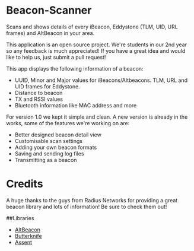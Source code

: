 # Beacon-Scanner

Scans and shows details of every iBeacon, Eddystone (TLM, UID, URL frames) and AltBeacon in your area.

This application is an open source project. We're students in our 2nd year so any feedback is much appreciated! If you have a great idea and would like to help us, just submit a pull request!

This app displays the following information of a beacon:
* UUID, Minor and Major values for iBeacons/Altbeacons. TLM, URL and UID frames for Eddystone.
* Distance to beacon
* TX and RSSI values
* Bluetooth information like MAC address and more

For version 1.0 we kept it simple and clean. A new version is already in the works, some of the features we're working on are:
* Better designed beacon detail view
* Customisable scan settings
* Adding your own beacon formats
* Saving and sending log files
* Transmitting as a beacon


# Credits

A huge thanks to the guys from Radius Networks for providing a great beacon library and lots of information! Be sure to check them out!

##Libraries

* [AltBeacon](https://altbeacon.github.io/android-beacon-library/index.html)
* [Butterknife](http://jakewharton.github.io/butterknife/)
* [Assent](https://github.com/afollestad/assent)
